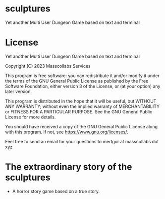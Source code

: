 # sculptures

Yet another Multi User Dungeon Game based on text and terminal

# License

Yet another Multi User Dungeon Game based on text and terminal

Copyright (C) 2023 Masscollabs Services

This program is free software: you can redistribute it and/or modify
it under the terms of the GNU General Public License as published by
the Free Software Foundation, either version 3 of the License, or
(at your option) any later version.

This program is distributed in the hope that it will be useful,
but WITHOUT ANY WARRANTY; without even the implied warranty of
MERCHANTABILITY or FITNESS FOR A PARTICULAR PURPOSE.  See the
GNU General Public License for more details.

You should have received a copy of the GNU General Public License
along with this program.  If not, see <https://www.gnu.org/licenses/>.

Feel free to send an email for your questions to mertgor at masscollabs dot xyz

# The extraordinary story of the sculptures

* A horror story game based on a true story.